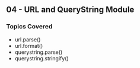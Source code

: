 ## 04 - URL and QueryString Module

### Topics Covered

- url.parse()
- url.format()
- querystring.parse()
- querystring.stringify()